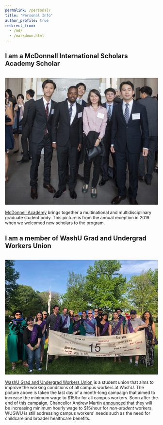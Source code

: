 ```yaml
---
permalink: /personal/
title: "Personal Info"
author_profile: true
redirect_from: 
  - /md/
  - /markdown.html
---
```


## I am a McDonnell International Scholars Academy Scholar

<br/><img src='/images/mcdonnell.jpeg'>

[McDonnell Academy](https://mcdonnell.wustl.edu) brings together a multinational and multidisciplinary graduate student body. This picture is from the annual reception in 2019 when we welcomed new scholars to the program.

## I am a member of WashU Grad and Undergrad Workers Union

<br/><img src='/images/wugwu.jpg'>

[WashU Grad and Undergrad Workers Union](https://wugwu.org) is a student union that aims to improve the working conditions of all campus workers at WashU. The picture above is taken the last day of a month-long campaign that aimed to increase the minimum wage to \$15/hr for all campus workers. Soon after the end of this campaign, Chancellor Andrew Martin [announced](https://andrewdmartin.wustl.edu/minimum-wage/) that they will be increasing minimum hourly wage to \$15/hour for _non-student_ workers. WUGWU is still addressing campus workers' needs such as the need for childcare and broader healthcare benefits.
